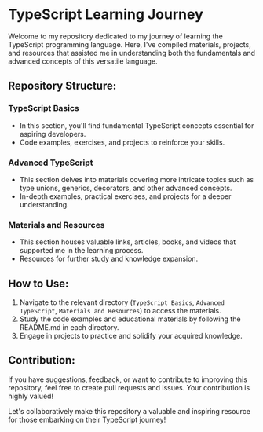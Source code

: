 # TypeScript Learning Journey

Welcome to my repository dedicated to my journey of learning the TypeScript programming language. Here, I've compiled materials, projects, and resources that assisted me in understanding both the fundamentals and advanced concepts of this versatile language.

## Repository Structure:

### TypeScript Basics
- In this section, you'll find fundamental TypeScript concepts essential for aspiring developers.
- Code examples, exercises, and projects to reinforce your skills.

### Advanced TypeScript
- This section delves into materials covering more intricate topics such as type unions, generics, decorators, and other advanced concepts.
- In-depth examples, practical exercises, and projects for a deeper understanding.

### Materials and Resources
- This section houses valuable links, articles, books, and videos that supported me in the learning process.
- Resources for further study and knowledge expansion.

## How to Use:

1. Navigate to the relevant directory (`TypeScript Basics`, `Advanced TypeScript`, `Materials and Resources`) to access the materials.
2. Study the code examples and educational materials by following the README.md in each directory.
3. Engage in projects to practice and solidify your acquired knowledge.

## Contribution:

If you have suggestions, feedback, or want to contribute to improving this repository, feel free to create pull requests and issues. Your contribution is highly valued!

Let's collaboratively make this repository a valuable and inspiring resource for those embarking on their TypeScript journey!
